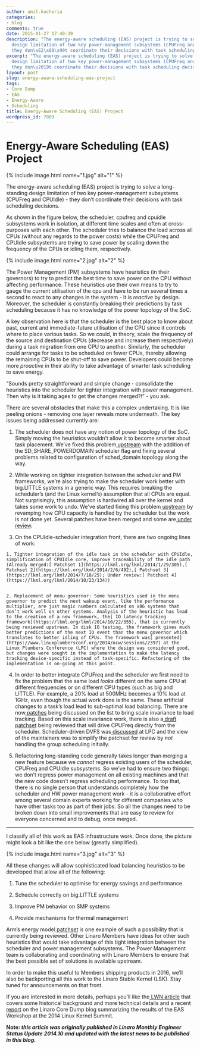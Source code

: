 ```yaml
---
author: amit.kucheria
categories:
- blog
comments: true
date: 2015-01-27 17:40:39
description: "The energy-aware scheduling (EAS) project is trying to solve a long-standing
  design limitation of two key power-management subsystems (CPUFreq and CPUIdle) -
  they don\xE2\x80\x99t coordinate their decisions with task scheduling decisions."
excerpt: "The energy-aware scheduling (EAS) project is trying to solve a long-standing
  design limitation of two key power-management subsystems (CPUFreq and CPUIdle) -
  they don\u2019t coordinate their decisions with task scheduling decisions."
layout: post
slug: energy-aware-scheduling-eas-project
tags:
- Core Dump
- EAS
- Energy-Aware
- Scheduling
title: Energy-Aware Scheduling (EAS) Project
wordpress_id: 7809
---
```


# **Energy-Aware** Scheduling **(EAS) Project**

{% include image.html name="1.jpg" alt="1" %}

The energy-aware scheduling (EAS) project is trying to solve a long-standing design limitation of two key power-management subsystems (CPUFreq and CPUIdle) - they don’t coordinate their decisions with task scheduling decisions.

As shown in the figure below, the scheduler, cpufreq and cpuidle subsystems work in isolation, at different time scales and often at cross-purposes with each other. The scheduler tries to balance the load across all CPUs (without any regards to the power costs) while the CPUFreq and CPUIdle subsystems are trying to save power by scaling down the frequency of the CPUs or idling them, respectively.

{% include image.html name="2.jpg" alt="2" %}

The Power Management (PM) subsystems have heuristics (in their governors) to try to predict the best time to save power on the CPU without affecting performance. These heuristics use their own means to try to gauge the current utilisation of the cpu and have to be run several times a second to react to any changes in the system - it is _reactive_ by design. Moreover, the scheduler is constantly breaking their predictions by task scheduling because it has no knowledge of the power topology of the SoC.

A key observation here is that the scheduler is the best place to know about past, current and immediate-future utilisation of the CPU since it controls where to place various tasks. So we could, in theory, scale the frequency of the source and destination CPUs (decrease and increase them respectively) during a task migration from one CPU to another. Similarly, the scheduler could arrange for tasks to be scheduled on fewer CPUs, thereby allowing the remaining CPUs to be shut-off to save power. Developers could become more _proactive_ in their ability to take advantage of smarter task scheduling to save energy.

“Sounds pretty straightforward and simple change - consolidate the heuristics into the scheduler for tighter integration with power management. Then why is it taking ages to get the changes merged?!” - you ask.

There are several obstacles that make this a complex undertaking. It is like peeling onions - removing one layer reveals more underneath. The key issues being addressed currently are:


  1. The scheduler does not have any notion of power topology of the SoC. Simply moving the heuristics wouldn’t allow it to become smarter about task placement. We’ve fixed this problem[ upstream](https://lkml.org/lkml/2014/5/8/189) with the addition of the SD_SHARE_POWERDOMAIN scheduler flag and fixing several problems related to configuration of sched_domain topology along the way.


  2. While working on tighter integration between the scheduler and PM frameworks, we’re also trying to make the scheduler work better with big.LITTLE systems in a generic way. This requires breaking the scheduler’s (and the Linux kernel’s) assumption that all CPUs are equal. Not surprisingly, this assumption is hardwired all over the kernel and takes some work to undo. We’ve started fixing this problem[ upstream](https://lkml.org/lkml/2014/7/28/730) by revamping how CPU capacity is handled by the scheduler but the work is not done yet. Several patches have been merged and some are[ under review](https://lkml.org/lkml/2014/10/7/278).


  3. On the CPUIdle-scheduler integration front, there are two ongoing lines of work:


    1. Tighter integration of the idle task in the scheduler with CPUIdle, simplification of CPUIdle core, improve traceability of the idle path (Already merged:[ Patchset 1](https://lkml.org/lkml/2014/1/29/305),[ Patchset 2](https://lkml.org/lkml/2014/2/6/492),[ Patchset 3](https://lkml.org/lkml/2014/7/18/25); Under review:[ Patchset 4](https://lkml.org/lkml/2014/10/23/134))


    2. Replacement of menu governor: Some heuristics used in the menu governor to predict the next wakeup event, like the performance multiplier, are just magic numbers calculated on x86 systems that don’t work well on other systems. Analysis of the heuristic has lead to the creation of a new framework, the[ IO latency tracking framework](https://lkml.org/lkml/2014/10/22/355), that is currently being reviewed upstream. In disk IO testing, the framework gives much better predictions of the next IO event than the menu governor which translates to better idling of CPUs. The framework was[ presented](https://www.linuxplumbersconf.org/2014/ocw/sessions/2397) at the Linux Plumbers Conference (LPC) where the design was considered good, but changes were sought in the implementation to make the latency tracking device-specific instead of task-specific. Refactoring of the implementation is on-going at this point.





  4. In order to better integrate CPUFreq and the scheduler we first need to fix the problem that the same load _looks_ different on the same CPU at different frequencies or on different CPU types (such as big and LITTLE). For example, a 20% load at 500MHz becomes a 10% load at 1GHz, even though the actual work done is the same. These artificial changes to a task’s load lead to sub-optimal load balancing. There are now[ patches](https://lkml.org/lkml/2014/9/22/412) being discussed on the list to bring scale invariance to load tracking. Based on this scale invariance work, there is also a[ draft patchset](https://lkml.org/lkml/2014/10/22/21) being reviewed that will drive CPUFreq directly from the scheduler. Scheduler-driven DVFS was[ discussed](http://www.linuxplumbersconf.com/2014/ocw/sessions/2427) at LPC and the view of the maintainers was to simplify the patchset for review by _not_ handling the group scheduling initially.


  5. Refactoring long-standing code generally takes longer than merging a new feature because we _cannot_ regress existing users of the scheduler, CPUFreq and CPUIdle subsystems. So we’ve had to ensure two things: we don’t regress power management on all existing machines and that the new code doesn’t regress scheduling performance. To top that, there is no single person that understands completely how the scheduler and HW power management work - it is a collaborative effort among several domain experts working for different companies who have other tasks too as part of their jobs. So all the changes need to be broken down into small improvements that are easy to review for everyone concerned and to debug, once merged.


* * *


I classify all of this work as EAS infrastructure work. Once done, the picture might look a bit like the one below (greatly simplified).

{% include image.html name="3.jpg" alt="3" %}

All these changes will allow sophisticated load balancing heuristics to be developed that allow all of the following:

  1. Tune the scheduler to optimise for energy savings and performance

  2. Schedule correctly on big.LITTLE systems

  3. Improve PM behavior on SMP systems
  
  4. Provide mechanisms for thermal management

Arm’s energy model[ patchset](https://lkml.org/lkml/2014/7/3/884) is one example of such a possibility that is currently being reviewed. Other Linaro Members have ideas for other such heuristics that would take advantage of this tight integration between the scheduler and power management subsystems. The Power Management team is collaborating and coordinating with Linaro Members to ensure that the best possible set of solutions is available upstream.

In order to make this useful to Members shipping products in 2016, we’ll also be backporting all this work to the Linaro Stable Kernel (LSK). Stay tuned for announcements on that front.

If you are interested in more details, perhaps you’ll like the[ LWN article](http://lwn.net/Articles/602479/) that covers some historical background and more technical details and a recent[ report](/blog/summary-energy-aware-scheduling-workshop-linux-kernel-summit-2014/) on the Linaro Core Dump blog summarizing the results of the EAS Workshop at the 2014 Linux Kernel Summit.

**Note: _this article was originally published in Linaro Monthly Engineer Status Update 2014.10 and updated with the latest news to be published in this blog._**